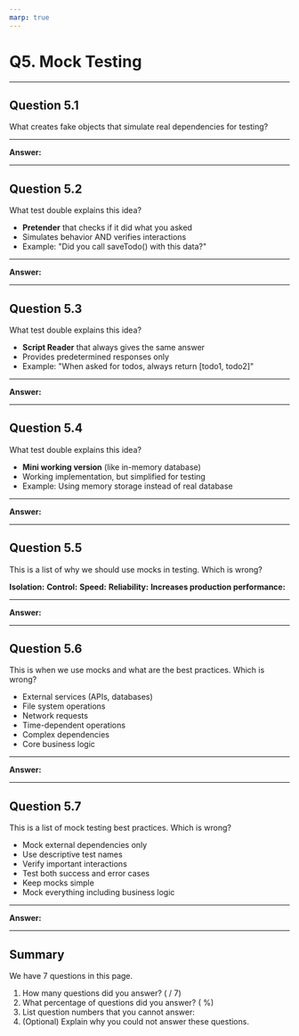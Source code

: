 ```yaml
---
marp: true
---
```


# Q5. Mock Testing

---

## Question 5.1

What creates fake objects that simulate real dependencies for testing?

---

**Answer:**


---

## Question 5.2

What test double explains this idea?

- **Pretender** that checks if it did what you asked
- Simulates behavior AND verifies interactions
- Example: "Did you call saveTodo() with this data?"

---

**Answer:**


---

## Question 5.3

What test double explains this idea?

- **Script Reader** that always gives the same answer
- Provides predetermined responses only
- Example: "When asked for todos, always return [todo1, todo2]"

---

**Answer:**


---

## Question 5.4

What test double explains this idea?

- **Mini working version** (like in-memory database)
- Working implementation, but simplified for testing
- Example: Using memory storage instead of real database

---

**Answer:**


---

## Question 5.5

This is a list of why we should use mocks in testing. Which is wrong?

**Isolation:**
**Control:**
**Speed:**
**Reliability:**
**Increases production performance:**

---

**Answer:**


---

## Question 5.6

This is when we use mocks and what are the best practices. Which is wrong?

- External services (APIs, databases)
- File system operations
- Network requests
- Time-dependent operations
- Complex dependencies
- Core business logic
  
---

**Answer:**


---

## Question 5.7

This is a list of mock testing best practices. Which is wrong?

- Mock external dependencies only
- Use descriptive test names
- Verify important interactions
- Test both success and error cases
- Keep mocks simple
- Mock everything including business logic

---

**Answer:**


---

## Summary

We have 7 questions in this page.

1. How many questions did you answer? ( / 7)
2. What percentage of questions did you answer? (  %)
3. List question numbers that you cannot answer:
4. (Optional) Explain why you could not answer these questions.

